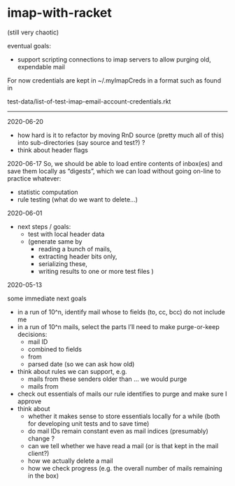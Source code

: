 # imap-with-racket

(still very chaotic)

eventual goals:

- support scripting connections to imap servers to allow purging old, expendable mail

For now credentials are kept in ~/.myImapCreds in a format such as found in

  test-data/list-of-test-imap-email-account-credentials.rkt

- - - -
2020-06-20
 - how hard is it to refactor by moving RnD source (pretty much all of this) into sub-directories (say source and test?) ?
 - think about header flags

2020-06-17
So, we should be able to load entire contents of inbox(es) and save them locally as “digests”, which we can load without going on-line to practice whatever:
- statistic computation
- rule testing (what do we want to delete…)

2020-06-01
- next steps / goals:
    - test with local header data 
    - (generate same by
        - reading a bunch of mails, 
        - extracting header bits only, 
        - serializing these, 
        - writing results to one or more  test files
        )

2020-05-13

some immediate next goals

- in a run of 10^n, identify mail whose to fields (to, cc, bcc) do not include me
- in a run of 10^n mails, select the parts I’ll need to make purge-or-keep decisions:
    - mail ID
    - combined to fields
    - from
    - parsed date (so we can ask how old)
- think about rules we can support, e.g.
    - mails from these senders older than … we would purge
    - mails from 
- check out essentials of mails our rule identifies to purge and make sure I approve
- think about
    - whether it makes sense to store essentials locally for a while (both for developing unit tests and to save time)
    - do mail IDs remain constant even as mail indices (presumably) change ?
    - can we tell whether we have read a mail (or is that kept in the mail client?)
    - how we actually delete a mail
    - how we check progress (e.g. the overall number of mails remaining in the box)
